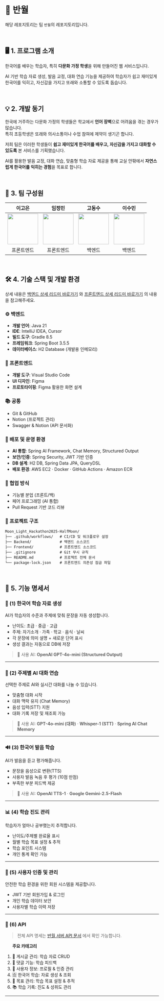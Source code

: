 ﻿# 🌙 반월

해당 레포지토리는 팀 `반월`의 레포지토리입니다.

<br>

## 🖥 1. 프로그램 소개

한국어를 배우는 학습자, 특히 **다문화 가정 학생**을 위해 만들어진 웹 서비스입니다.

AI 기반 학습 자료 생성, 발음 교정, 대화 연습 기능을 제공하여 학습자가 쉽고 재미있게 한국어를 익히고, 자신감을 가지고 또래와 소통할 수 있도록 돕습니다.

<br>

## 💡 2. 개발 동기

한국에 거주하는 다문화 가정의 학생들은 학교에서 **언어 장벽**으로 어려움을 겪는 경우가 많습니다.  
특히 초등학생은 또래와 의사소통이나 수업 참여에 제약이 생기곤 합니다.  

저희 팀은 이러한 학생들이 **쉽고 재미있게 한국어를 배우고, 자신감을 가지고 대화할 수 있도록** 본 서비스를 기획했습니다.  

AI를 활용한 발음 교정, 대화 연습, 맞춤형 학습 자료 제공을 통해 교실 안팎에서 **자연스럽게 한국어를 익히는 경험**을 목표로 합니다.

<br>
  
## 👥 3. 팀 구성원

| 이고은 | 임정민 | 고동수 | 이수민 |
|:----:|:----:|:----:|:----:|
|[<img src="https://github.com/KOEUN1122.png" width="100px">](https://github.com/KOEUN1122) | [<img src="https://github.com/ljungmin.png" width="100px">](https://github.com/ljungmin) |[<img src="https://github.com/kdongsu5509.png" width="100px">](https://github.com/kdongsu5509)  | [<img src="https://github.com/lssm-c.png" width="100px">](https://github.com/lssm-c) |
| 프론트엔드 | 프론트엔드 | 백엔드 | 백엔드 |

<br>

## 🛠 4. 기술 스택 및 개발 환경

 상세 내용은 [백엔드 상세 리드미 바로가기](./Backend/README.md) 와 [프론트엔드 상세 리드미 바로가기](./Frontend/README.md) 의 내용을 참고해주세요.

### ⚙️ 백엔드

- **개발 언어**: Java 21
- **IDE**: IntelliJ IDEA, Cursor
- **빌드 도구**: Gradle 8.5
- **프레임워크**: Spring Boot 3.5.5
- **데이터베이스**: H2 Database (개발용 인메모리)

### 🎨 프론트엔드

- **개발 도구**: Visual Studio Code
- **UI 디자인**: Figma
- **프로토타이핑**: Figma 활용한 화면 설계

### 📚 공통

- Git & GitHub  
- Notion (프로젝트 관리)  
- Swagger & Notion (API 문서화)  

### 🚀 배포 및 운영 환경

- **AI 통합**: Spring AI Framework, Chat Memory, Structured Output  
- **보안/인증**: Spring Security, JWT 기반 인증  
- **DB 설계**: H2 DB, Spring Data JPA, QueryDSL  
- **배포 환경**: AWS EC2 · Docker · GitHub Actions · Amazon ECR

### 🤝 협업 방식

- 기능별 분업 (프론트/백)  
- 페어 프로그래밍 (AI 통합)  
- Pull Request 기반 코드 리뷰  

### 📂 프로젝트 구조

```
Moon_Light_Hackathon2025-HalfMoon/
├── .github/workflows/   # CI/CD 및 워크플로우 설정
├── Backend/             # 백엔드 소스코드
├── Frontend/            # 프론트엔드 소스코드
├── .gitignore           # Git 무시 규칙
├── README.md            # 프로젝트 전체 문서
└── package-lock.json    # 프론트엔드 의존성 잠금 파일
```

<br>

## 🚀 5. 기능 명세서

### 🌱 (1) 한국어 학습 자료 생성

AI가 학습자의 수준과 주제에 맞춰 문장을 자동 생성합니다.  

- 난이도: 초급 · 중급 · 고급  
- 주제: 자기소개 · 가족 · 학교 · 음식 · 날씨  
- 각 문장에 의미 설명 + 새로운 단어 표시  
- 생성 결과는 자동으로 DB에 저장  

> 🧠 사용 AI: **OpenAI GPT-4o-mini (Structured Output)**

---

### 💬 (2) 주제별 AI 대화 연습

선택한 주제로 AI와 실시간 대화를 나눌 수 있습니다.  

- 맞춤형 대화 시작  
- 대화 맥락 유지 (Chat Memory)  
- 음성 입력(STT) 지원  
- 대화 기록 저장 및 재조회 가능  

> 🧠 사용 AI: **GPT-4o-mini (대화)** · **Whisper-1 (STT)** · **Spring AI Chat Memory**

---

### 🔊 (3) 한국어 발음 학습

AI가 발음을 듣고 평가해줍니다.  

- 문장을 음성으로 변환(TTS)  
- 사용자 발음 녹음 후 평가 (10점 만점)  
- 부족한 부분 피드백 제공  

> 🧠 사용 AI: **OpenAI TTS-1** · **Google Gemini-2.5-Flash**

---

### 📊 (4) 학습 진도 관리

학습자가 얼마나 공부했는지 추적합니다.  

- 난이도/주제별 완료율 표시  
- 월별 학습 목표 설정 & 추적  
- 학습 포인트 시스템  
- 개인 통계 확인 가능  

---

### 🔐 (5) 사용자 인증 및 관리

안전한 학습 환경을 위한 회원 시스템을 제공합니다.

- JWT 기반 회원가입 & 로그인  
- 개인 학습 데이터 보안  
- 사용자별 학습 이력 저장  

---

### 📝 (6) API
>
> 전체 API 명세는 [반월 서버 API 문서](http://3.36.107.16/swagger-ui/index.html) 에서 확인 가능합니다.  

&nbsp;&nbsp;&nbsp;&nbsp;&nbsp;
**주요 카테고리**

1. 📄 게시글 관리: 학습 자료 CRUD  
2. 💭 댓글 기능: 학습 피드백  
3. 👤 사용자 정보: 프로필 & 인증 관리  
4. 🈴 한국어 학습: 자료 생성 & 조회  
5. 🎯 목표 관리: 학습 목표 설정 & 추적  
6. 📚 학습 기록: 진도 & 성취도 관리  

---

